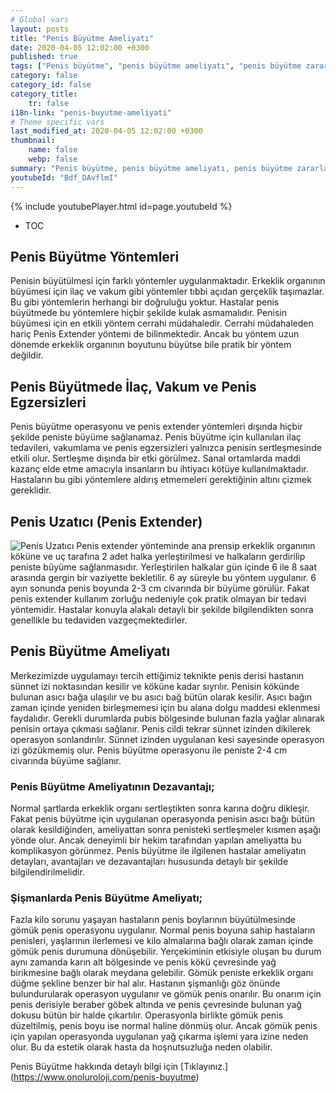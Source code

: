 ```yaml
---
# Global vars
layout: posts
title: "Penis Büyütme Ameliyatı"
date: 2020-04-05 12:02:00 +0300
published: true
tags: ["Penis büyütme", "penis büyütme ameliyatı", "penis büyütme zararı", "penis büyütme fiyat", "penis büyütme nasıl yapılır", "penis büyütme ameliyatı sonrası", "penis büyütme ameliyatı öncesi", "penis estetiği ameliyatı", "penis işlevi",  "penis boyu", "penis büyütme nedir", "penis anatomisi" , "penis nasıl büyütülür" , "ideal penis boyu" , "Türkiye penis boyu ortalaması" , "penis estetiği" , "Ortalama penis boyu" , "penis büyütme tedavi" , "küçük penis tedavi" , "penis büyütme vakum" , "penis extender" , "penis büyütme tedavi" , "şişmanlarda penis büyütme" ]
category: false
category_id: false
category_title:
    tr: false
i18n-link: "penis-buyutme-ameliyati"
# Theme specific vars
last_modified_at: 2020-04-05 12:02:00 +0300
thumbnail:
    name: false
    webp: false
summary: "Penis büyütme, penis büyütme ameliyatı, penis büyütme zararları, penis büyütme fiyatı, penis büyütme nasıl yapılır, penis büyütme ameliyatı sonrası, penis büyütme ameliyatı öncesi, penis nasıl büyür, penis ameliyatı, penis işlevi, penis boyu, penis boyutları, penis kalınlığı, küçük penis, penis büyütme nedir, penis anatomisi"
youtubeId: "Bdf_DAvflmI"
---
```

{% include youtubePlayer.html id=page.youtubeId %}

* TOC

## Penis Büyütme Yöntemleri

Penisin büyütülmesi için farklı yöntemler uygulanmaktadır. Erkeklik organının büyümesi için ilaç ve vakum gibi yöntemler tıbbi açıdan gerçeklik taşımazlar. Bu gibi yöntemlerin herhangi bir doğruluğu yoktur. Hastalar penis büyütmede bu yöntemlere hiçbir şekilde kulak asmamalıdır. Penisin büyümesi için en etkili yöntem cerrahi müdahaledir. Cerrahi müdahaleden hariç Penis Extender yöntemi de bilinmektedir. Ancak bu yöntem uzun dönemde erkeklik organının boyutunu büyütse bile pratik bir yöntem değildir.

##	Penis Büyütmede İlaç, Vakum ve Penis Egzersizleri

Penis büyütme operasyonu ve penis extender yöntemleri dışında hiçbir şekilde peniste büyüme sağlanamaz. Penis büyütme için kullanılan ilaç tedavileri, vakumlama ve penis egzersizleri yalnızca penisin sertleşmesinde etkili olur. Sertleşme dışında bir etki görülmez. Sanal ortamlarda maddi kazanç elde etme amacıyla insanların bu ihtiyacı kötüye kullanılmaktadır. Hastaların bu gibi yöntemlere aldırış etmemeleri gerektiğinin altını çizmek gereklidir.

##	Penis Uzatıcı (Penis Extender)

![​Penis Uzatıcı](/assets/img/penisextender.jpeg)
Penis extender yönteminde ana prensip erkeklik organının köküne ve uç tarafına 2 adet halka yerleştirilmesi ve halkaların gerdirilip peniste büyüme sağlanmasıdır. Yerleştirilen halkalar gün içinde 6 ile 8 saat arasında gergin bir vaziyette bekletilir. 6 ay süreyle bu yöntem uygulanır. 6 ayın sonunda penis boyunda 2-3 cm civarında bir büyüme görülür. Fakat penis extender kullanım zorluğu nedeniyle çok pratik olmayan bir tedavi yöntemidir. Hastalar konuyla alakalı detaylı bir şekilde bilgilendikten sonra genellikle bu tedaviden vazgeçmektedirler.

##	Penis Büyütme Ameliyatı

Merkezimizde uygulamayı tercih ettiğimiz teknikte penis derisi hastanın sünnet izi noktasından kesilir ve köküne kadar sıyrılır. Penisin kökünde bulunan asıcı bağa ulaşılır ve bu asıcı bağ bütün olarak kesilir. Asıcı bağın zaman içinde yeniden birleşmemesi için bu alana dolgu maddesi eklenmesi faydalıdır. Gerekli durumlarda pubis bölgesinde bulunan fazla yağlar alınarak penisin ortaya çıkması sağlanır. Penis cildi tekrar sünnet izinden dikilerek operasyon sonlandırılır. Sünnet izinden uygulanan kesi sayesinde operasyon izi gözükmemiş olur. Penis büyütme operasyonu ile peniste 2-4 cm civarında büyüme sağlanır.

### Penis Büyütme Ameliyatının Dezavantajı;

Normal şartlarda erkeklik organı sertleştikten sonra karına doğru dikleşir. Fakat penis büyütme için uygulanan operasyonda penisin asıcı bağı bütün olarak kesildiğinden, ameliyattan sonra penisteki sertleşmeler kısmen aşağı yönde olur. Ancak deneyimli bir hekim tarafından yapılan ameliyatta bu komplikasyon görünmez. Penis büyütme ile ilgilenen hastalar ameliyatın detayları, avantajları ve dezavantajları hususunda detaylı bir şekilde bilgilendirilmelidir.

### Şişmanlarda Penis Büyütme Ameliyatı;

Fazla kilo sorunu yaşayan hastaların penis boylarının büyütülmesinde gömük penis operasyonu uygulanır. Normal penis boyuna sahip hastaların penisleri, yaşlarının ilerlemesi ve kilo almalarına bağlı olarak zaman içinde gömük penis durumuna dönüşebilir. Yerçekiminin etkisiyle oluşan bu durum aynı zamanda karın alt bölgesinde ve penis kökü çevresinde yağ birikmesine bağlı olarak meydana gelebilir. Gömük peniste erkeklik organı düğme şekline benzer bir hal alır. Hastanın şişmanlığı göz önünde bulundurularak operasyon uygulanır ve gömük penis onarılır. Bu onarım için penis derisiyle beraber göbek altında ve penis çevresinde bulunan yağ dokusu bütün bir halde çıkartılır. Operasyonla birlikte gömük penis düzeltilmiş, penis boyu ise normal haline dönmüş olur. Ancak gömük penis için yapılan operasyonda uygulanan yağ çıkarma işlemi yara izine neden olur. Bu da estetik olarak hasta da hoşnutsuzluğa neden olabilir.



Penis Büyütme hakkında detaylı bilgi için [Tıklayınız.] (https://www.onoluroloji.com/penis-buyutme)
